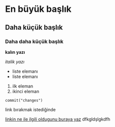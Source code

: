 # En büyük başlık
## Daha küçük başlık
### Daha daha küçük başlık 

**kalın yazı**

*italik yazı*

- liste elemanı
- liste elemanı

1. ilk eleman
2. ikinci eleman


`commit("changes")`


link bırakmak istediğinde

[linkin ne ile ilgili oldugunu buraya yaz](youtube.com)
dfkgldşlgkdfh

